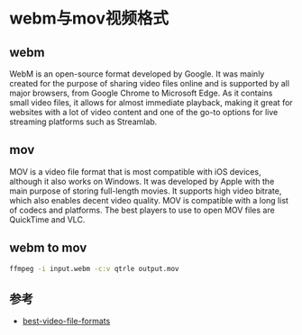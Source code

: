 # webm与mov视频格式

## webm
WebM is an open-source format developed by Google. It was mainly created for the purpose of sharing video files online and is supported by all major browsers, from Google Chrome to Microsoft Edge. As it contains small video files, it allows for almost immediate playback, making it great for websites with a lot of video content and one of the go-to options for live streaming platforms such as Streamlab.

## mov
MOV is a video file format that is most compatible with iOS devices, although it also works on Windows. It was developed by Apple with the main purpose of storing full-length movies. It supports high video bitrate, which also enables decent video quality. MOV is compatible with a long list of codecs and platforms. The best players to use to open MOV files are QuickTime and VLC.

## webm to mov

```sh
ffmpeg -i input.webm -c:v qtrle output.mov

```


## 参考

- [best-video-file-formats](https://target-video.com/best-video-file-formats)
